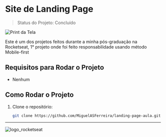 # Site de Landing Page

> Status do Projeto: Concluído

![Print da Tela](image.png)

Este é um dos projetos feitos durante a minha pós-graduação na Rocketseat, 1° projeto onde foi feito responsabilidade usando método Mobile-first

## Requisitos para Rodar o Projeto
 - Nenhum
## Como Rodar o Projeto

1. Clone o repositório:
   
   ```bash
   git clone https://github.com/MiguelASFerreira/landing-page-aula.git
---
![logo_rocketseat](https://github.com/user-attachments/assets/e14b2dec-f2bb-451e-b650-bf83f767d714)
